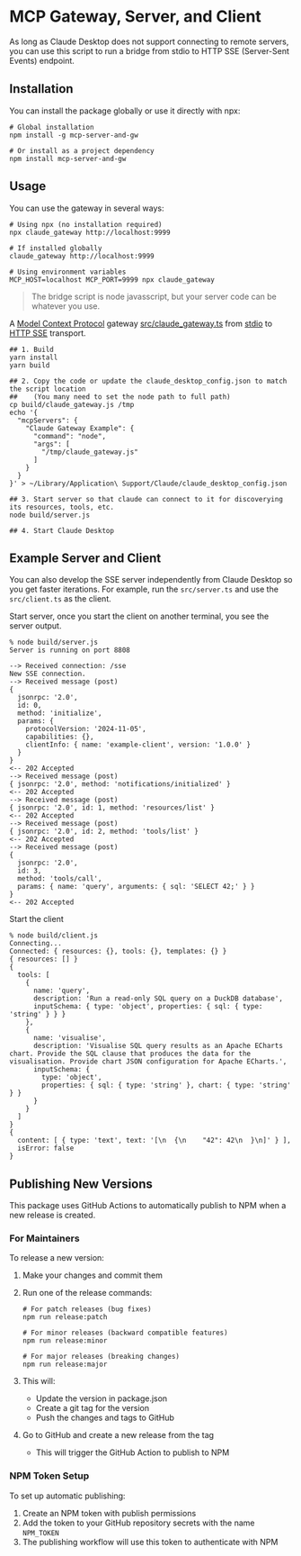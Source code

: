 # MCP Gateway, Server, and Client

As long as Claude Desktop does not support connecting to remote servers, you can use this script to run a bridge from stdio to HTTP SSE (Server-Sent Events) endpoint.

## Installation

You can install the package globally or use it directly with npx:

```shell
# Global installation
npm install -g mcp-server-and-gw

# Or install as a project dependency
npm install mcp-server-and-gw
```

## Usage

You can use the gateway in several ways:

```shell
# Using npx (no installation required)
npx claude_gateway http://localhost:9999

# If installed globally
claude_gateway http://localhost:9999

# Using environment variables
MCP_HOST=localhost MCP_PORT=9999 npx claude_gateway
```

> The bridge script is node javasscript, but your server code can be whatever you use.

A [Model Context Protocol](https://www.anthropic.com/news/model-context-protocol) gateway [src/claude_gateway.ts](src/claude_gateway.ts) from [stdio](https://spec.modelcontextprotocol.io/specification/basic/transports/#stdio) to [HTTP SSE](https://spec.modelcontextprotocol.io/specification/basic/transports/#http-with-sse) transport.

```shell
## 1. Build
yarn install
yarn build

## 2. Copy the code or update the claude_desktop_config.json to match the script location
##    (You many need to set the node path to full path)
cp build/claude_gateway.js /tmp
echo '{
  "mcpServers": {
    "Claude Gateway Example": {
      "command": "node",
      "args": [
        "/tmp/claude_gateway.js"
      ]
    }
  }
}' > ~/Library/Application\ Support/Claude/claude_desktop_config.json

## 3. Start server so that claude can connect to it for discoverying its resources, tools, etc.
node build/server.js

## 4. Start Claude Desktop
```

## Example Server and Client

You can also develop the SSE server independently from Claude Desktop so you get faster iterations. For example, run the `src/server.ts` and use the `src/client.ts` as the client.

Start server, once you start the client on another terminal, you see the server output.

```shell
% node build/server.js
Server is running on port 8808

--> Received connection: /sse
New SSE connection.
--> Received message (post)
{
  jsonrpc: '2.0',
  id: 0,
  method: 'initialize',
  params: {
    protocolVersion: '2024-11-05',
    capabilities: {},
    clientInfo: { name: 'example-client', version: '1.0.0' }
  }
}
<-- 202 Accepted
--> Received message (post)
{ jsonrpc: '2.0', method: 'notifications/initialized' }
<-- 202 Accepted
--> Received message (post)
{ jsonrpc: '2.0', id: 1, method: 'resources/list' }
<-- 202 Accepted
--> Received message (post)
{ jsonrpc: '2.0', id: 2, method: 'tools/list' }
<-- 202 Accepted
--> Received message (post)
{
  jsonrpc: '2.0',
  id: 3,
  method: 'tools/call',
  params: { name: 'query', arguments: { sql: 'SELECT 42;' } }
}
<-- 202 Accepted
```

Start the client

```shell
% node build/client.js
Connecting...
Connected: { resources: {}, tools: {}, templates: {} }
{ resources: [] }
{
  tools: [
    {
      name: 'query',
      description: 'Run a read-only SQL query on a DuckDB database',
      inputSchema: { type: 'object', properties: { sql: { type: 'string' } } }
    },
    {
      name: 'visualise',
      description: 'Visualise SQL query results as an Apache ECharts chart. Provide the SQL clause that produces the data for the visualisation. Provide chart JSON configuration for Apache ECharts.',
      inputSchema: {
        type: 'object',
        properties: { sql: { type: 'string' }, chart: { type: 'string' } }
      }
    }
  ]
}
{
  content: [ { type: 'text', text: '[\n  {\n    "42": 42\n  }\n]' } ],
  isError: false
}
```

## Publishing New Versions

This package uses GitHub Actions to automatically publish to NPM when a new release is created.

### For Maintainers

To release a new version:

1. Make your changes and commit them
2. Run one of the release commands:
   ```shell
   # For patch releases (bug fixes)
   npm run release:patch
   
   # For minor releases (backward compatible features)
   npm run release:minor
   
   # For major releases (breaking changes)
   npm run release:major
   ```
3. This will:
   - Update the version in package.json
   - Create a git tag for the version
   - Push the changes and tags to GitHub
   
4. Go to GitHub and create a new release from the tag
   - This will trigger the GitHub Action to publish to NPM

### NPM Token Setup

To set up automatic publishing:

1. Create an NPM token with publish permissions
2. Add the token to your GitHub repository secrets with the name `NPM_TOKEN`
3. The publishing workflow will use this token to authenticate with NPM

